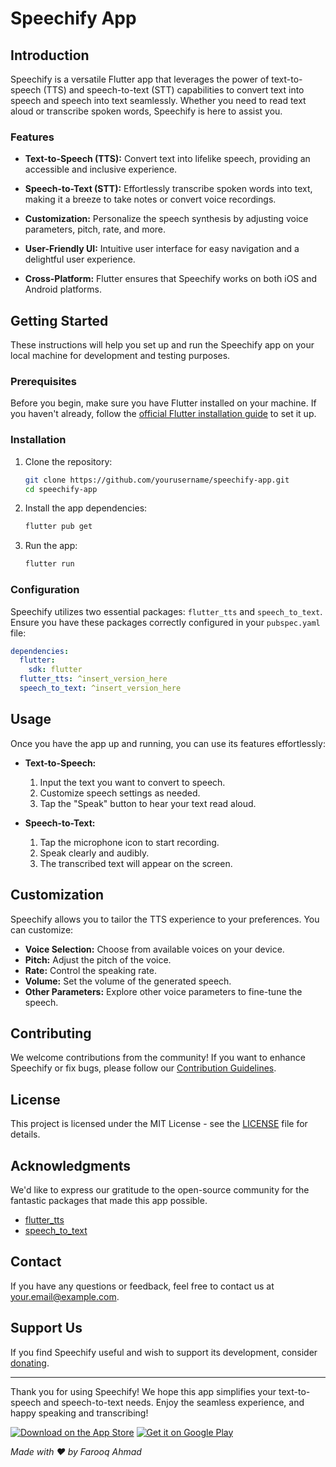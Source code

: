 # Speechify App

## Introduction

Speechify is a versatile Flutter app that leverages the power of text-to-speech (TTS) and speech-to-text (STT) capabilities to convert text into speech and speech into text seamlessly. Whether you need to read text aloud or transcribe spoken words, Speechify is here to assist you.

### Features

- **Text-to-Speech (TTS):** Convert text into lifelike speech, providing an accessible and inclusive experience.

- **Speech-to-Text (STT):** Effortlessly transcribe spoken words into text, making it a breeze to take notes or convert voice recordings.

- **Customization:** Personalize the speech synthesis by adjusting voice parameters, pitch, rate, and more.

- **User-Friendly UI:** Intuitive user interface for easy navigation and a delightful user experience.

- **Cross-Platform:** Flutter ensures that Speechify works on both iOS and Android platforms.

## Getting Started

These instructions will help you set up and run the Speechify app on your local machine for development and testing purposes.

### Prerequisites

Before you begin, make sure you have Flutter installed on your machine. If you haven't already, follow the [official Flutter installation guide](https://flutter.dev/docs/get-started/install) to set it up.

### Installation

1. Clone the repository:

   ```bash
   git clone https://github.com/yourusername/speechify-app.git
   cd speechify-app
   ```

2. Install the app dependencies:

   ```bash
   flutter pub get
   ```

3. Run the app:

   ```bash
   flutter run
   ```

### Configuration

Speechify utilizes two essential packages: `flutter_tts` and `speech_to_text`. Ensure you have these packages correctly configured in your `pubspec.yaml` file:

```yaml
dependencies:
  flutter:
    sdk: flutter
  flutter_tts: ^insert_version_here
  speech_to_text: ^insert_version_here
```

## Usage

Once you have the app up and running, you can use its features effortlessly:

- **Text-to-Speech:**
  1. Input the text you want to convert to speech.
  2. Customize speech settings as needed.
  3. Tap the "Speak" button to hear your text read aloud.

- **Speech-to-Text:**
  1. Tap the microphone icon to start recording.
  2. Speak clearly and audibly.
  3. The transcribed text will appear on the screen.

## Customization

Speechify allows you to tailor the TTS experience to your preferences. You can customize:

- **Voice Selection:** Choose from available voices on your device.
- **Pitch:** Adjust the pitch of the voice.
- **Rate:** Control the speaking rate.
- **Volume:** Set the volume of the generated speech.
- **Other Parameters:** Explore other voice parameters to fine-tune the speech.

## Contributing

We welcome contributions from the community! If you want to enhance Speechify or fix bugs, please follow our [Contribution Guidelines](CONTRIBUTING.md).

## License

This project is licensed under the MIT License - see the [LICENSE](LICENSE) file for details.

## Acknowledgments

We'd like to express our gratitude to the open-source community for the fantastic packages that made this app possible.

- [flutter_tts](https://pub.dev/packages/flutter_tts)
- [speech_to_text](https://pub.dev/packages/speech_to_text)

## Contact

If you have any questions or feedback, feel free to contact us at [your.email@example.com](mailto:your.email@example.com).

## Support Us

If you find Speechify useful and wish to support its development, consider [donating](https://www.example.com/donate).

---

Thank you for using Speechify! We hope this app simplifies your text-to-speech and speech-to-text needs. Enjoy the seamless experience, and happy speaking and transcribing!

[![Download on the App Store](app_store_button.png)](https://apps.apple.com/speechify-app)
[![Get it on Google Play](google_play_button.png)](https://play.google.com/store/speechify-app)

*Made with ❤️ by Farooq Ahmad*
